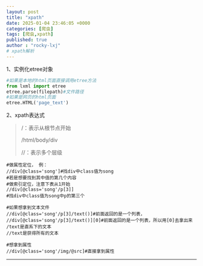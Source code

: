 ```yaml
---
layout: post
title: "xpath"
date: 2025-01-04 23:46:05 +0000
categories: [爬虫]
tags: [爬虫,xpath]
published: true
author : "rocky-lxj"
# xpath解析
---
```

1、实例化etree对象

```python
#如果是本地的html页面直接调用etree方法
from lxml import etree
etree.parse(filepath)#文件路径
#如果是网页的html页面
etree.HTML('page_text')
```

2、xpath表达式

> /：表示从根节点开始
>
> /html/body/div
>
> //：表示多个层级

```
#做属性定位， 例：
//div[@class='song']#找div中class值为song
#若是想要找到其中值的第几个内容
#做索引定位，注意下表从1开始
//div[@class='song'/p[3]]
#找div中class值为song中p的第三个

#如果想拿到文本文件
//div[@class='song'/p[3]/text()]#前面返回的是一个列表，
//div[@class='song'/p[3]/text()][0]#前面返回的是一个列表，所以用[0]去拿出来
/text是直系下的文本
//text是获得所有的文本

#想拿到属性
//div[@class='song'/img/@src]#直接拿到属性
```


---
